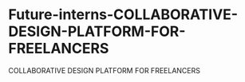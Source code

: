 # Future-interns-COLLABORATIVE-DESIGN-PLATFORM-FOR-FREELANCERS
COLLABORATIVE DESIGN PLATFORM FOR FREELANCERS
